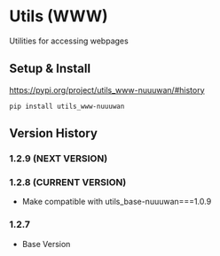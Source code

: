 # Utils (WWW)

Utilities for accessing webpages

## Setup & Install

https://pypi.org/project/utils_www-nuuuwan/#history

```
pip install utils_www-nuuuwan
```

## Version History 

### 1.2.9 (NEXT VERSION)

### 1.2.8 (CURRENT VERSION)

* Make compatible with utils_base-nuuuwan===1.0.9

### 1.2.7 

* Base Version